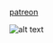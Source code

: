 [patreon](https://www.patreon.com/c/0_0zz/about)




![alt text](https://encrypted-tbn0.gstatic.com/images?q=tbn:ANd9GcT2bNIP7KeGGGm978_N0M1TNrupE5GkHVquhw&s) 
